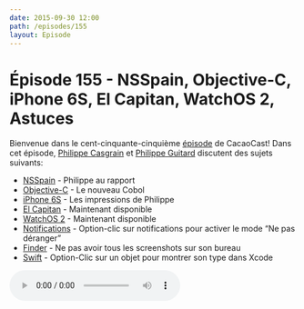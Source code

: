 ```yaml
---
date: 2015-09-30 12:00
path: /episodes/155
layout: Episode
---
```

# Épisode 155 - NSSpain, Objective-C, iPhone 6S, El Capitan, WatchOS 2, Astuces
<p>Bienvenue dans le cent-cinquante-cinquième <a href="https://archive.org/download/cacaocast/cacaocast_155.m4a" title="CacaoCast Episode 155">épisode</a> de CacaoCast! Dans cet épisode, <a href="http://www.twitter.com/philippec" title="Philippe Casgrain sur Twitter">Philippe Casgrain</a> et <a href="http://www.twitter.com/philippeguitard" title="Philippe Guitard sur Twitter">Philippe Guitard</a> discutent des sujets suivants:</p>
<ul><li><a href="https://twitter.com/patoroco/status/644843791820673024" title="NSSpain">NSSpain</a> - Philippe au rapport</li>
<li><a href="http://sealedabstract.com/rants/objc-is-our-generations-cobol/" title="Objective-C">Objective-C</a> - Le nouveau Cobol</li>
<li><a href="hhttp://www.apple.com/ca/fr/iphone-6s/" title="iPhone 6S">iPhone 6S</a> - Les impressions de Philippe</li>
<li><a href="http://www.apple.com/ca/fr/osx/" title="El Capitan">El Capitan</a> - Maintenant disponible</li>
<li><a href="http://www.apple.com/ca/fr/watchos-2/" title="WatchOS 2">WatchOS 2</a> - Maintenant disponible</li>
<li><a href="https://twitter.com/subdigital/status/616798136351068161" title="Notifications">Notifications</a> - Option-clic sur notifications pour activer le mode “Ne pas déranger”</li>
<li><a href="https://twitter.com/snipeyhead/status/628143727731568640" title="Finder">Finder</a> - Ne pas avoir tous les screenshots sur son bureau</li>
<li><a href="https://twitter.com/nathan/status/648553656111919105" title="Swift">Swift</a> - Option-Clic sur un objet pour montrer son type dans Xcode</li>
</ul>
<p><audio controls><source src="https://archive.org/download/cacaocast/cacaocast_155.m4a" type="audio/mpeg"><source src="https://archive.org/download/cacaocast/cacaocast_155.m4a" type="audio/mp4">Votre navigateur ne supporte pas l'élément audio / Your browser does not support the audio element.</audio></p>
